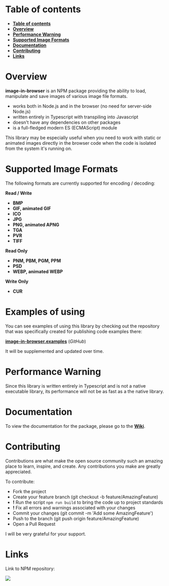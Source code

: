 Table of contents
=================

- [**Table of contents**](#table-of-contents)
- [**Overview**](#overview)
- [**Performance Warning**](#performance-warning)
- [**Supported Image Formats**](#supported-image-formats)
- [**Documentation**](#documentation)
- [**Contributing**](#contributing)
- [**Links**](#links)

Overview
========

**image-in-browser** is an NPM package providing the ability to load, manipulate and save images of various image file formats.

- works both in Node.js and in the browser (no need for server-side Node.js)
- written entirely in Typescript with transpiling into Javascript
- doesn't have any dependencies on other packages
- is a full-fledged modern ES (ECMAScript) module

This library may be especially useful when you need to work with static or animated images directly in the browser code when the code is isolated from the system it's running on.

Supported Image Formats
=======================

The following formats are currently supported for encoding / decoding:

**Read / Write**

- **BMP**
- **GIF, animated GIF**
- **ICO**
- **JPG**
- **PNG, animated APNG**
- **TGA**
- **PVR**
- **TIFF**

**Read Only**

- **PNM, PBM, PGM, PPM**
- **PSD**
- **WEBP, animated WEBP**

**Write Only**

- **CUR**

Examples of using
=================

You can see examples of using this library by checking out the repository that was specifically created for publishing code examples there:

[**image-in-browser.examples**](https://github.com/yegor-pelykh/image-in-browser.examples) (_GitHub_)

It will be supplemented and updated over time.

Performance Warning
===================

Since this library is written entirely in Typescript and is not a native executable library, its performance will not be as fast as a the native library.

Documentation
============

To view the documentation for the package, please go to the [**Wiki**](https://github.com/yegor-pelykh/image-in-browser/wiki).

Contributing
============

Contributions are what make the open source community such an amazing place to learn, inspire, and create. Any contributions you make are greatly appreciated.

To contribute:
- Fork the project
- Create your feature branch (git checkout -b feature/AmazingFeature)
- **!** Run the script `npm run build` to bring the code up to project standards
- **!** Fix all errors and warnings associated with your changes
- Commit your changes (git commit -m 'Add some AmazingFeature')
- Push to the branch (git push origin feature/AmazingFeature)
- Open a Pull Request

I will be very grateful for your support.

Links
=====

Link to NPM repository:

<a href="https://nodei.co/npm/image-in-browser/"><img src="https://nodei.co/npm/image-in-browser.png"></a>
